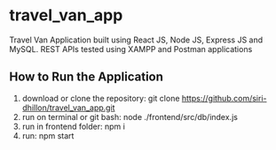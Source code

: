 # travel_van_app
Travel Van Application built using React JS, Node JS, Express JS and MySQL. REST APIs tested using XAMPP and Postman applications

## How to Run the Application
1. download or clone the repository: git clone https://github.com/siri-dhillon/travel_van_app.git
2. run on terminal or git bash: node ./frontend/src/db/index.js
3. run in frontend folder: npm i 
4. run: npm start
